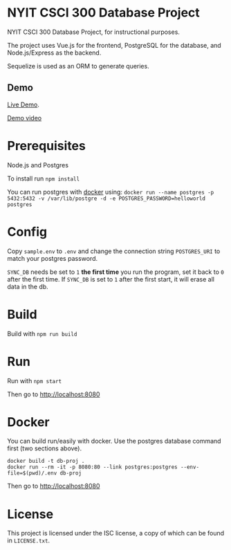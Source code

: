 # NYIT CSCI 300 Database Project

NYIT CSCI 300 Database Project, for instructional purposes.

The project uses Vue.js for the frontend, PostgreSQL for the database, and Node.js/Express as the backend.

Sequelize is used as an ORM to generate queries.

## Demo

[Live Demo](https://csci-300-db-proj.zb.gy).

[Demo video](https://www.youtube.com/watch?v=tapOep0ryUA)

# Prerequisites

Node.js and Postgres

To install run `npm install`

You can run postgres with [docker](https://docker.com) using: 
`docker run --name postgres -p 5432:5432 -v /var/lib/postgre -d -e POSTGRES_PASSWORD=helloworld postgres`

# Config

Copy `sample.env` to `.env` and change the connection string `POSTGRES_URI` to match your postgres password.

`SYNC_DB` needs be set to `1` **the first time** you run the program, set it back to `0` after the first time.
If `SYNC_DB` is set to `1` after the first start, it will erase all data in the db.

# Build

Build with `npm run build`

# Run

Run with `npm start`

Then go to [http://localhost:8080](http://localhost:8080)


# Docker

You can build run/easily with docker. Use the postgres database command first (two sections above).

```
docker build -t db-proj .
docker run --rm -it -p 8080:80 --link postgres:postgres --env-file=$(pwd)/.env db-proj
```
Then go to [http://localhost:8080](http://localhost:8080)

# License

This project is licensed under the ISC license, a copy of which can be found in `LICENSE.txt`.
